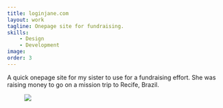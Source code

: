 ```yaml
---
title: loginjane.com
layout: work
tagline: Onepage site for fundraising.
skills:
    - Design
    - Development
image: 
order: 3
---
```


<p>A quick onepage site for my sister to use for a fundraising effort. She was raising money to go on a mission trip to Recife, Brazil.</p>
<figure class="image-wide">
    <img src="{{ site.url }}/assets/loginjane.png">
</figure>
